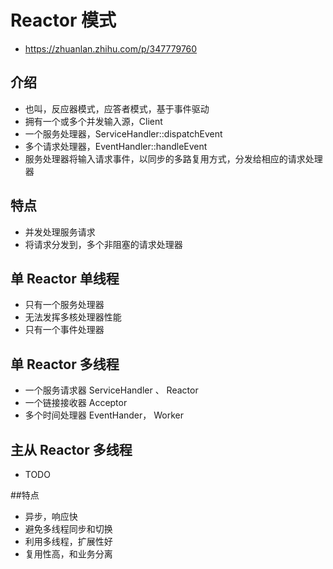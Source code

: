 # Reactor 模式
- https://zhuanlan.zhihu.com/p/347779760

## 介绍
- 也叫，反应器模式，应答者模式，基于事件驱动
- 拥有一个或多个并发输入源，Client
- 一个服务处理器，ServiceHandler::dispatchEvent
- 多个请求处理器，EventHandler::handleEvent
- 服务处理器将输入请求事件，以同步的多路复用方式，分发给相应的请求处理器

## 特点
- 并发处理服务请求
- 将请求分发到，多个非阻塞的请求处理器

## 单 Reactor 单线程
- 只有一个服务处理器
- 无法发挥多核处理器性能
- 只有一个事件处理器

## 单 Reactor 多线程
- 一个服务请求器 ServiceHandler 、 Reactor
- 一个链接接收器 Acceptor
- 多个时间处理器 EventHander， Worker

## 主从 Reactor 多线程
- TODO

##特点
- 异步，响应快
- 避免多线程同步和切换
- 利用多线程，扩展性好
- 复用性高，和业务分离


